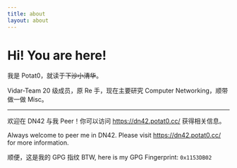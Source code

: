 ```yaml
---
title: about
layout: about
---
```

# Hi! You are here!

我是 Potat0，就读于~~下沙小清华~~。

Vidar-Team 20 级成员，原 Re 手，现在主要研究 Computer Networking，顺带做一做 Misc。

----------

欢迎在 DN42 与我 Peer！你可以访问 https://dn42.potat0.cc/ 获得相关信息。

Always welcome to peer me in DN42. Please visit https://dn42.potat0.cc/ for more information.

顺便，这是我的 GPG 指纹 BTW, here is my GPG Fingerprint: `0x1153DB02`
